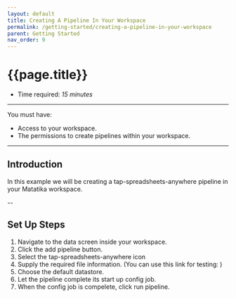 ```yaml
---
layout: default
title: Creating A Pipeline In Your Workspace
permalink: /getting-started/creating-a-pipeline-in-your-workspace
parent: Getting Started
nav_order: 9
---
```


# {{page.title}}

- Time required: *15 minutes*

---

You must have:
- Access to your workspace.
- The permissions to create pipelines within your workspace.

---

## Introduction

In this example we will be creating a tap-spreadsheets-anywhere pipeline in your Matatika workspace.

--

## Set Up Steps

1. Navigate to the data screen inside your workspace.
2. Click the add pipeline button.
3. Select the tap-spreadsheets-anywhere icon
4. Supply the required file information. (You can use this link for testing: )
5. Choose the default datastore.
6. Let the pipeline complete its start up config job.
7. When the config job is compelete, click run pipeline.
